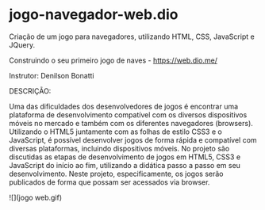 # jogo-navegador-web.dio
 Criação de um jogo para navegadores, utilizando HTML, CSS, JavaScript e JQuery.
 
 
Construindo o seu primeiro jogo de naves - https://web.dio.me/

Instrutor:  Denilson Bonatti

DESCRIÇÃO:

Uma das dificuldades dos desenvolvedores de jogos é encontrar uma plataforma de desenvolvimento compatível com os diversos dispositivos móveis no mercado e também com os diferentes navegadores (browsers). Utilizando o HTML5 juntamente com as folhas de estilo CSS3 e o JavaScript, é possível desenvolver jogos de forma rápida e compatível com diversas plataformas, incluindo dispositivos móveis. No projeto são discutidas as etapas de desenvolvimento de jogos em HTML5, CSS3 e JavaScript do início ao fim, utilizando a didática passo a passo em seu desenvolvimento. Neste projeto, especificamente, os jogos serão publicados de forma que possam ser acessados via browser.



![](jogo web.gif)
